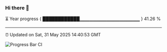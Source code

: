 ### Hi there 👋

⏳ Year progress { ████████████▁▁▁▁▁▁▁▁▁▁▁▁▁▁▁▁▁▁ } 41.26 %

---

⏰ Updated on Sat, 31 May 2025 14:40:53 GMT

![Progress Bar CI](https://github.com/IshwaranRudhara/GIT-ACTION/workflows/Progress%20Bar%20CI/badge.svg)
